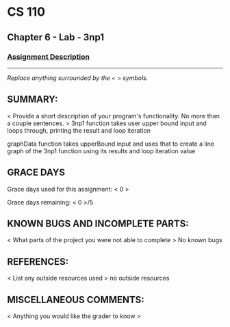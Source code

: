 # CS 110
## Chapter 6 - Lab - 3np1

### [Assignment Description](https://docs.google.com/document/d/1k8qs8vIsvlLiU3KX9Uql6LjVPWp0CBAjo_oArBhH2k4/edit?usp=sharing)

***

_Replace anything surrounded by the `< >` symbols._

## SUMMARY:
 < Provide a short description of your program's functionality. No more than a couple sentences. >
3np1 function takes user upper bound input and loops through, printing the result and loop iteration 

graphData function takes upperBound input and uses that to create a line graph of the 3np1 function using its results and loop iteration value

## GRACE DAYS
Grace days used for this assignment: < 0 >

Grace days remaining: < 0 >/5

## KNOWN BUGS AND INCOMPLETE PARTS:
 < What parts of the project you were not able to complete >
No known bugs
## REFERENCES:
 < List any outside resources used >
no outside resources
## MISCELLANEOUS COMMENTS:
 < Anything you would like the grader to know >
